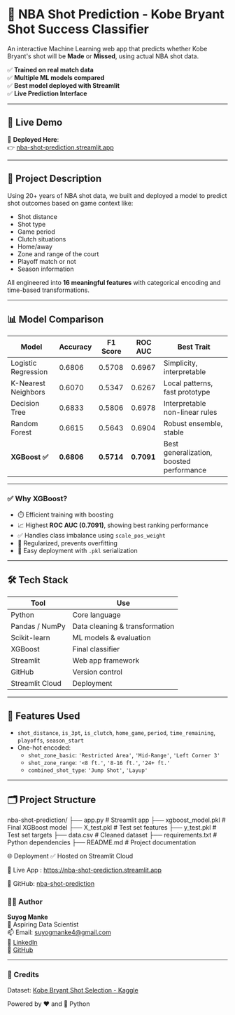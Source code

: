 # 🏀 NBA Shot Prediction - Kobe Bryant Shot Success Classifier

An interactive Machine Learning web app that predicts whether Kobe Bryant's shot will be **Made** or **Missed**, using actual NBA shot data.

✅ **Trained on real match data**  
✅ **Multiple ML models compared**  
✅ **Best model deployed with Streamlit**  
✅ **Live Prediction Interface**

---

## 🚀 Live Demo

🔗 **Deployed Here**:  
👉 [nba-shot-prediction.streamlit.app](https://nba-shot-prediction.streamlit.app)

---

## 📌 Project Description

Using 20+ years of NBA shot data, we built and deployed a model to predict shot outcomes based on game context like:

- Shot distance  
- Shot type  
- Game period  
- Clutch situations  
- Home/away  
- Zone and range of the court  
- Playoff match or not  
- Season information

All engineered into **16 meaningful features** with categorical encoding and time-based transformations.

---

## 📊 Model Comparison

| Model                | Accuracy | F1 Score | ROC AUC | Best Trait                     |
|---------------------|----------|----------|---------|-------------------------------|
| Logistic Regression | 0.6806   | 0.5708   | 0.6967  | Simplicity, interpretable     |
| K-Nearest Neighbors | 0.6070   | 0.5347   | 0.6267  | Local patterns, fast prototype |
| Decision Tree       | 0.6833   | 0.5806   | 0.6978  | Interpretable non-linear rules |
| Random Forest       | 0.6615   | 0.5643   | 0.6904  | Robust ensemble, stable       |
| **XGBoost ✅**        | **0.6806** | **0.5714** | **0.7091** | Best generalization, boosted performance |

---

### ✅ Why XGBoost?

- ⏱️ Efficient training with boosting  
- 📈 Highest **ROC AUC (0.7091)**, showing best ranking performance  
- ✅ Handles class imbalance using `scale_pos_weight`  
- 🧠 Regularized, prevents overfitting  
- 🚀 Easy deployment with `.pkl` serialization  

---

## 🛠️ Tech Stack

| Tool            | Use                            |
|-----------------|---------------------------------|
| Python          | Core language                  |
| Pandas / NumPy  | Data cleaning & transformation |
| Scikit-learn    | ML models & evaluation         |
| XGBoost         | Final classifier               |
| Streamlit       | Web app framework              |
| GitHub          | Version control                |
| Streamlit Cloud | Deployment                     |

---

## 🧪 Features Used

- `shot_distance`, `is_3pt`, `is_clutch`, `home_game`, `period`, `time_remaining`, `playoffs`, `season_start`
- One-hot encoded:  
  - `shot_zone_basic`: `'Restricted Area'`, `'Mid-Range'`, `'Left Corner 3'`  
  - `shot_zone_range`: `'<8 ft.'`, `'8-16 ft.'`, `'24+ ft.'`  
  - `combined_shot_type`: `'Jump Shot'`, `'Layup'`

---

## 🗂 Project Structure

nba-shot-prediction/
├── app.py # Streamlit app
├── xgboost_model.pkl # Final XGBoost model
├── X_test.pkl # Test set features
├── y_test.pkl # Test set targets
├── data.csv # Cleaned dataset
├── requirements.txt # Python dependencies
├── README.md # Project documentation

🌐 Deployment
✅ Hosted on Streamlit Cloud

🔗 Live App : https://nba-shot-prediction.streamlit.app

📂 GitHub: [nba-shot-prediction](https://github.com/SuyogDeepMind/Nba-Shot-Prediction)

### 👨‍💻 Author  
**Suyog Manke**  
💼 Aspiring Data Scientist  
📫 Email: suyogmanke4@gmail.com  
🔗 [LinkedIn](https://www.linkedin.com/in/suyogmanke/)  
🔗 [GitHub](https://github.com/SuyogDeepMind?tab=repositories)  

---

### 📢 Credits  
Dataset: [Kobe Bryant Shot Selection - Kaggle](https://www.kaggle.com/datasets/kobe-bryant/kobe-shot-selection)


Powered by ❤️ and 🐍 Python
